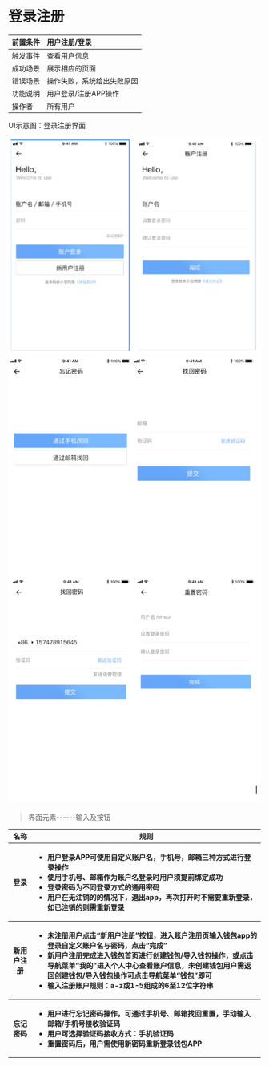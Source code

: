 
# 登录注册

| 前置条件 | 用户注册/登录              |
| :------- | :------------------------- |
| 触发事件 | 查看用户信息               |
| 成功场景 | 展示相应的页面             |
| 错误场景 | 操作失败，系统给出失败原因 |
| 功能说明 | 用户登录/注册APP操作       |
| 操作者   | 所有用户                   |

UI示意图：登录注册界面

![](./assets/register/register1.png)
![](./assets/register/register2.png)
![](./assets/register/register3.png)

> 界面元素------输入及按钮

<table>
    <tr>
        <th>名称</th>
        <th>规则</th>
    </tr>
    <tr>
        <th>登录</th>
        <th>
            <ul style="text-align:left;">
                <li>用户登录APP可使用自定义账户名，手机号，邮箱三种方式进行登录操作</li>
                <li>使用手机号、邮箱作为账户名登录时用户须提前绑定成功</li>
                <li>登录密码为不同登录方式的通用密码</li>
                <li>用户在无注销的的情况下，退出app，再次打开时不需要重新登录，如已注销的则需重新登录</li>
            </ul>
        </th>
    </tr>
    <tr>
        <th>新用户注册</th>
        <th>
            <ul style="text-align:left;">
                <li>未注册用户点击“新用户注册”按钮，进入账户注册页输入钱包app的登录自定义账户名与密码，点击“完成”</li>
                <li>新用户注册完成进入钱包首页进行创建钱包/导入钱包操作，或点击导航菜单“我的”进入个人中心查看账户信息，未创建钱包用户需返回创建钱包/导入钱包操作可点击导航菜单“钱包”即可</li>
                  <li>输入注册账户规则：a-z或1-5组成的6至12位字符串</li>
            </ul>
        </th>
    </tr>
     <tr>
        <th>忘记密码</th>
        <th>
            <ul style="text-align:left;">
                <li>用户进行忘记密码操作，可通过手机号、邮箱找回重置，手动输入邮箱/手机号接收验证码</li>
                <li>用户可选择验证码接收方式：手机验证码</li>
                <li>重置密码后，用户需使用新密码重新登录钱包APP</li>
            </ul>
        </th>
    </tr>
</table>
